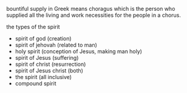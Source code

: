 bountiful supply in Greek means choragus which is the person who supplied all the living and work necessities for the people in a chorus.

the types of the spirit
- spirit of god (creation)
- spirit of jehovah (related to man)
- holy spirit (conception of Jesus, making man holy)
- spirit of Jesus (suffering)
- spirit of christ (resurrection)
- spirit of Jesus christ (both)
- the spirit (all inclusive)
- compound spirit
